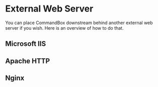 # External Web Server

You can place CommandBox downstream behind another external web server if you wish.  Here is an overview of how to do that.

## Microsoft IIS

## Apache HTTP

## Nginx



